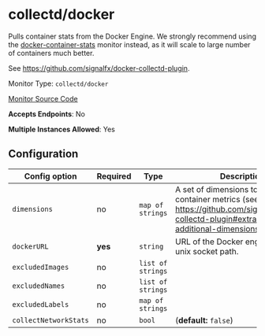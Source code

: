 <!--- GENERATED BY gomplate from scripts/docs/monitor-page.md.tmpl --->

# collectd/docker

 Pulls container stats from the Docker Engine.  We
strongly recommend using the
[docker-container-stats](./docker-container-stats.md) monitor instead, as it
will scale to large number of containers much better.

See https://github.com/signalfx/docker-collectd-plugin.


Monitor Type: `collectd/docker`

[Monitor Source Code](https://github.com/signalfx/signalfx-agent/tree/master/internal/monitors/collectd/docker)

**Accepts Endpoints**: No

**Multiple Instances Allowed**: Yes

## Configuration

| Config option | Required | Type | Description |
| --- | --- | --- | --- |
| `dimensions` | no | `map of strings` | A set of dimensions to add to container metrics (see https://github.com/signalfx/docker-collectd-plugin#extracting-additional-dimensions). |
| `dockerURL` | **yes** | `string` | URL of the Docker engine, can be a unix socket path. |
| `excludedImages` | no | `list of strings` |  |
| `excludedNames` | no | `list of strings` |  |
| `excludedLabels` | no | `map of strings` |  |
| `collectNetworkStats` | no | `bool` |  (**default:** `false`) |








